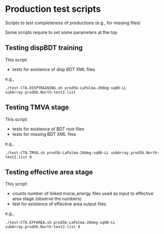 # Production test scripts

Scripts to test completeness of productions (e.g., for missing files)

Some scripts require to set some parameters at the top

## Testing dispBDT training

This script:

- tests for existence of disp BDT XML files

e.g.,
```
./test-CTA.DISPTRAINING.sh prod5b-LaPalma-20deg-sq08-LL subArray.prod5b.North-test2.list
```

## Testing TMVA stage

This script:

- tests for existence of BDT root files
- tests for missing BDT XML files

e.g.,
```
./test-CTA.TMVA.sh prod5b-LaPalma-20deg-sq08-LL subArray.prod5b.North-test2.list 0
```

## Testing effective area stage

This script:

- counts number of linked mscw_energy files used as input to effective area stage (observe the numbers)
- test for existence of effective area output files

e.g., 
```
./test-CTA.EFFAREA.sh prod5b-LaPalma-20deg-sq08-LL subArray.prod5b.North-test2.list 0
```
